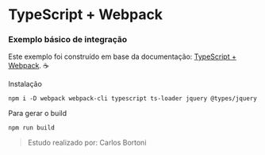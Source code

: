 # TypeScript + Webpack

### Exemplo básico de integração

Este exemplo foi construído em base da documentação: [TypeScript + Webpack](https://webpack.js.org/guides/typescript/). :coffee:

Instalação
```
npm i -D webpack webpack-cli typescript ts-loader jquery @types/jquery
```


Para gerar o build
```
npm run build
```


> Estudo realizado por: Carlos Bortoni
